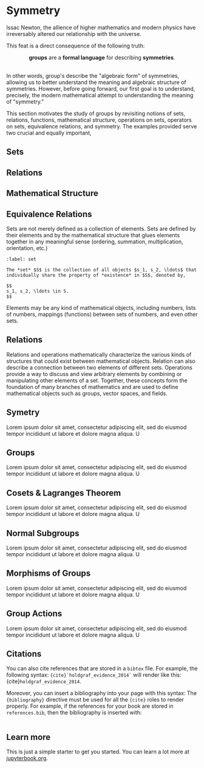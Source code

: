 # Symmetry

Issac Newton, the allience of higher mathematics and modern physics have irreversably altered our relationship with the universe.

This feat is a direct consequence of the following truth:

<div style="text-align:center;">
<b>groups</b> are a <b>formal language</b> for describing <b>symmetries</b>.</div>
<br>

In other words, group's describe the "algebraic form" of symmetries, allowing us to better understand the meaning and algebraic structure of symmetries. However, before going forward, our first goal is to understand, precisely, the modern mathematical attempt to understanding the meaning of "symmetry."

This section motivates the study of groups by revisiting notions of sets, relations, functions, mathematical structure, operations on sets, operators on sets, equivalence relations, and symmetry. The examples provided serve two crucial and equally important,

## Sets
## Relations

## Mathematical Structure
## Equivalence Relations



Sets are not merely defined as a collection of elements. Sets are defined by their elements and by the mathematical structure that glues elements together in any meaningful sense (ordering, summation, multiplication, orientation, etc.)

````{prf:definition} Set
:label: set

The *set* $S$ is the collection of all objects $s_1, s_2, \ldots$ that individually share the property of *existence* in $S$, denoted by, 

$$
s_1, s_2, \ldots \in S.
$$
````

Elements may be any kind of mathematical objects, including numbers, lists of numbers, mappings (functions) between sets of numbers, and even other sets.

## Relations

Relations and operations mathematically characterize the various kinds of structures that could exist between mathematical objects.
Relation can also describe a connection between two elements of different sets. Operations provide a way to discuss and view arbitrary elements by combining or manipulating other elements of a set. Together, these concepts form the foundation of many branches of mathematics and are used to define mathematical objects such as groups, vector spaces, and fields.

## Symetry

Lorem ipsum dolor sit amet, consectetur adipiscing elit, sed do eiusmod tempor incididunt ut labore et dolore magna aliqua. U

## Groups



Lorem ipsum dolor sit amet, consectetur adipiscing elit, sed do eiusmod tempor incididunt ut labore et dolore magna aliqua. U

## Cosets & Lagranges Theorem

Lorem ipsum dolor sit amet, consectetur adipiscing elit, sed do eiusmod tempor incididunt ut labore et dolore magna aliqua. U

## Normal Subgroups

Lorem ipsum dolor sit amet, consectetur adipiscing elit, sed do eiusmod tempor incididunt ut labore et dolore magna aliqua. U

## Morphisms of Groups

Lorem ipsum dolor sit amet, consectetur adipiscing elit, sed do eiusmod tempor incididunt ut labore et dolore magna aliqua. U

## Group Actions

Lorem ipsum dolor sit amet, consectetur adipiscing elit, sed do eiusmod tempor incididunt ut labore et dolore magna aliqua. U


## Citations

You can also cite references that are stored in a `bibtex` file. For example,
the following syntax: `` {cite}`holdgraf_evidence_2014` `` will render like
this: {cite}`holdgraf_evidence_2014`.

Moreover, you can insert a bibliography into your page with this syntax:
The `{bibliography}` directive must be used for all the `{cite}` roles to
render properly.
For example, if the references for your book are stored in `references.bib`,
then the bibliography is inserted with:

```{bibliography}
```

## Learn more

This is just a simple starter to get you started.
You can learn a lot more at [jupyterbook.org](https://jupyterbook.org).
